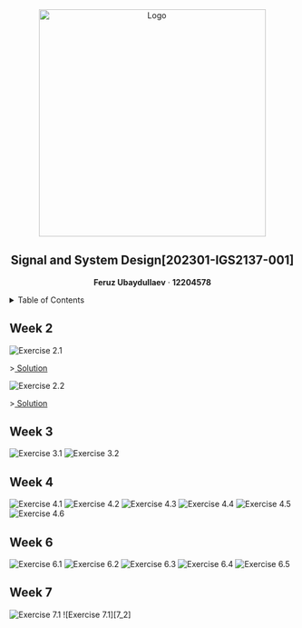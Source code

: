 <div align="center">
  <img src="img/poster.png" alt="Logo" width="400">
  <h2>Signal and System Design[202301-IGS2137-001]</h2>
  <p align="center">
    <b>Feruz Ubaydullaev</b>
    ·
    <b>12204578</b>
  </p>
</div>

<div>
  <details>
    <summary>Table of Contents</summary>
    <ul>
      <li><a href="#week-2">Week 2</a></li>
      <li><a href="#week-3">Week 3</a></li>
      <li><a href="#week-4">Week 4</a></li>
      <li><a href="#week-6">Week 6</a></li>
      <li><a href="#week-7">Week 7</a></li>
    </ul>
  </details>
 </div>


## Week 2
![Exercise 2.1][2_1]
<p>><a href="week 2/week2_1.m"> Solution <a/></p>

![Exercise 2.2][2_2]
<p>><a href="week%202/week2_2.m"> Solution <a/></p>

## Week 3
![Exercise 3.1][3_1]
![Exercise 3.2][3_2]

## Week 4
![Exercise 4.1][4_1]
![Exercise 4.2][4_2]
![Exercise 4.3][4_3]
![Exercise 4.4][4_4]
![Exercise 4.5][4_5]
![Exercise 4.6][4_6]

## Week 6
![Exercise 6.1][6_1]
![Exercise 6.2][6_2]
![Exercise 6.3][6_3]
![Exercise 6.4][6_4]
![Exercise 6.5][6_5]

## Week 7
![Exercise 7.1][7_1]
![Exercise 7.1][7_2]




[2_1]: img/2_1.png
[2_2]: img/2_2.png
[3_1]: img/3_1.png
[3_2]: img/3_2.png
[4_1]: img/4_1.png
[4_2]: img/4_2.png
[4_3]: img/4_3.png
[4_4]: img/4_4.png
[4_5]: img/4_5.png
[4_6]: img/4_6.png
[6_1]: img/6_1.png
[6_2]: img/6_2.png
[6_3]: img/6_3.png
[6_4]: img/6_4.png
[6_5]: img/6_5.png
[7_1]: img/7_1.png
[7_1]: img/7_1.png
